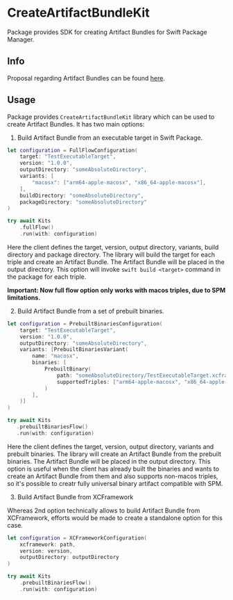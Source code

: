 # CreateArtifactBundleKit

Package provides SDK for creating Artifact Bundles for Swift Package Manager.

## Info

Proposal regarding Artifact Bundles can be found [here](https://github.com/apple/swift-evolution/blob/main/proposals/0305-swiftpm-binary-target-improvements.md).

## Usage

Package provides `CreateArtifactBundleKit` library which can be used to create Artifact Bundles. It has two main options:

1. Build Artifact Bundle from an executable target in Swift Package.

```swift
let configuration = FullFlowConfiguration(
    target: "TestExecutableTarget",
    version: "1.0.0",
    outputDirectory: "someAbsoluteDirectory",
    variants: [
        "macosx": ["arm64-apple-macosx", "x86_64-apple-macosx"],
    ],
    buildDirectory: "someAbsoluteDirectory",
    packageDirectory: "someAbsoluteDirectory"
)

try await Kits
    .fullFlow()
    .run(with: configuration)
```

Here the client defines the target, version, output directory, variants, build directory and package directory. The library will build the target for each triple and create an Artifact Bundle. The Artifact Bundle will be placed in the output directory. This option will invoke `swift build <target>` command in the package for each triple.

**Important: Now full flow option only works with macos triples, due to SPM limitations.**

2. Build Artifact Bundle from a set of prebuilt binaries.

```swift
let configuration = PrebuiltBinariesConfiguration(
    target: "TestExecutableTarget",
    version: "1.0.0",
    outputDirectory: "someAbsoluteDirectory",
    variants: [PrebuiltBinariesVariant(
        name: "macosx",
        binaries: [
            PrebuiltBinary(
                path: "someAbsoluteDirectory/TestExecutableTarget.xcframework",
                supportedTriples: ["arm64-apple-macosx", "x86_64-apple-macosx"]
            )
        ],
    )]
)

try await Kits
   .prebuiltBinariesFlow()
   .run(with: configuration)
```

Here the client defines the target, version, output directory, variants and prebuilt binaries. The library will create an Artifact Bundle from the prebuilt binaries. The Artifact Bundle will be placed in the output directory. This option is useful when the client has already built the binaries and wants to create an Artifact Bundle from them and also supports non-macos triples, so it's possible to creatr fully universal binary artifact compatible with SPM.

3. Build Artifact Bundle from XCFramework

Whereas 2nd option technically allows to build Artifact Bundle from XCFramework, efforts would be made to create a standalone option for this case.
```swift
let configuration = XCFrameworkConfiguration(
    xcframework: path,
    version: version,
    outputDirectory: outputDirectory
)

try await Kits
    .prebuiltBinariesFlow()
    .run(with: configuration)

```
